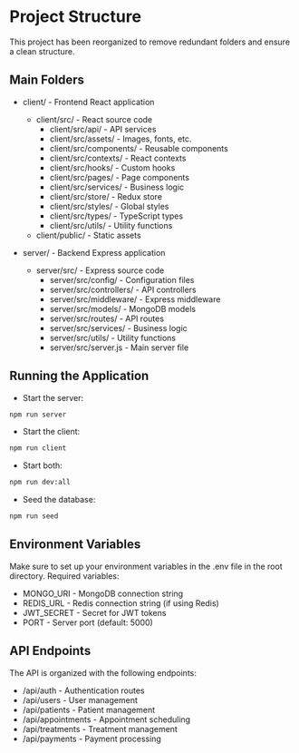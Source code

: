 ﻿# Project Structure

This project has been reorganized to remove redundant folders and ensure a clean structure.

## Main Folders

- client/ - Frontend React application
  - client/src/ - React source code
    - client/src/api/ - API services
    - client/src/assets/ - Images, fonts, etc.
    - client/src/components/ - Reusable components
    - client/src/contexts/ - React contexts
    - client/src/hooks/ - Custom hooks
    - client/src/pages/ - Page components
    - client/src/services/ - Business logic
    - client/src/store/ - Redux store
    - client/src/styles/ - Global styles
    - client/src/types/ - TypeScript types
    - client/src/utils/ - Utility functions
  - client/public/ - Static assets

- server/ - Backend Express application
  - server/src/ - Express source code
    - server/src/config/ - Configuration files
    - server/src/controllers/ - API controllers
    - server/src/middleware/ - Express middleware
    - server/src/models/ - MongoDB models
    - server/src/routes/ - API routes
    - server/src/services/ - Business logic
    - server/src/utils/ - Utility functions
    - server/src/server.js - Main server file

## Running the Application

- Start the server: 
```bash
npm run server
```
- Start the client: 
```bash
npm run client
```
- Start both: 
```bash
npm run dev:all
```
- Seed the database: 
```bash
npm run seed
```

## Environment Variables

Make sure to set up your environment variables in the .env file in the root directory.
Required variables:
- MONGO_URI - MongoDB connection string
- REDIS_URL - Redis connection string (if using Redis)
- JWT_SECRET - Secret for JWT tokens
- PORT - Server port (default: 5000)

## API Endpoints

The API is organized with the following endpoints:

- /api/auth - Authentication routes
- /api/users - User management
- /api/patients - Patient management
- /api/appointments - Appointment scheduling
- /api/treatments - Treatment management
- /api/payments - Payment processing
